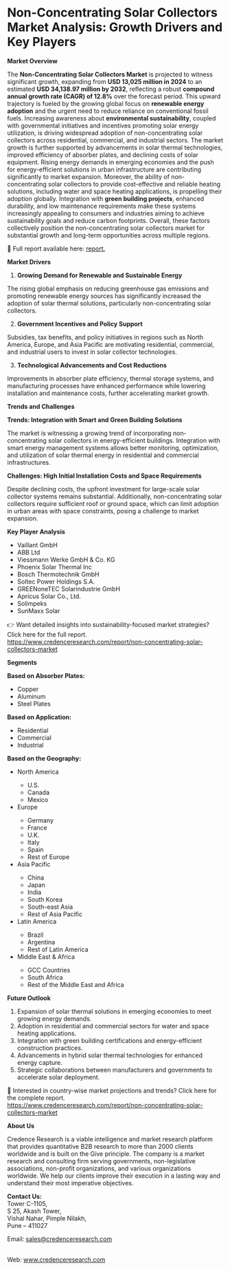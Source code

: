 # Non-Concentrating Solar Collectors Market Analysis: Growth Drivers and Key Players


<p><strong>Market Overview</strong></p>
<p>The <strong>Non-Concentrating Solar Collectors Market</strong> is projected to witness significant growth, expanding from <strong>USD 13,025 million in 2024</strong> to an estimated <strong>USD 34,138.97 million by 2032</strong>, reflecting a robust <strong>compound annual growth rate (CAGR) of 12.8%</strong> over the forecast period. This upward trajectory is fueled by the growing global focus on <strong>renewable energy adoption</strong> and the urgent need to reduce reliance on conventional fossil fuels. Increasing awareness about <strong>environmental sustainability</strong>, coupled with governmental initiatives and incentives promoting solar energy utilization, is driving widespread adoption of non-concentrating solar collectors across residential, commercial, and industrial sectors. The market growth is further supported by advancements in solar thermal technologies, improved efficiency of absorber plates, and declining costs of solar equipment. Rising energy demands in emerging economies and the push for energy-efficient solutions in urban infrastructure are contributing significantly to market expansion. Moreover, the ability of non-concentrating solar collectors to provide cost-effective and reliable heating solutions, including water and space heating applications, is propelling their adoption globally. Integration with <strong>green building projects</strong>, enhanced durability, and low maintenance requirements make these systems increasingly appealing to consumers and industries aiming to achieve sustainability goals and reduce carbon footprints. Overall, these factors collectively position the non-concentrating solar collectors market for substantial growth and long-term opportunities across multiple regions.</p>
<p>📌 Full report available here: <a href="https://www.credenceresearch.com/report/non-concentrating-solar-collectors-market">report.</a></p>
<p><strong>Market Drivers</strong></p>
<ol>
<li><strong> Growing Demand for Renewable and Sustainable Energy</strong></li>
</ol>
<p>The rising global emphasis on reducing greenhouse gas emissions and promoting renewable energy sources has significantly increased the adoption of solar thermal solutions, particularly non-concentrating solar collectors.</p>
<ol start="2">
<li><strong> Government Incentives and Policy Support</strong></li>
</ol>
<p>Subsidies, tax benefits, and policy initiatives in regions such as North America, Europe, and Asia Pacific are motivating residential, commercial, and industrial users to invest in solar collector technologies.</p>
<ol start="3">
<li><strong> Technological Advancements and Cost Reductions</strong></li>
</ol>
<p>Improvements in absorber plate efficiency, thermal storage systems, and manufacturing processes have enhanced performance while lowering installation and maintenance costs, further accelerating market growth.</p>
<p><strong>Trends and Challenges</strong></p>
<p><strong>Trends: Integration with Smart and Green Building Solutions</strong></p>
<p>The market is witnessing a growing trend of incorporating non-concentrating solar collectors in energy-efficient buildings. Integration with smart energy management systems allows better monitoring, optimization, and utilization of solar thermal energy in residential and commercial infrastructures.</p>
<p><strong>Challenges: High Initial Installation Costs and Space Requirements</strong></p>
<p>Despite declining costs, the upfront investment for large-scale solar collector systems remains substantial. Additionally, non-concentrating solar collectors require sufficient roof or ground space, which can limit adoption in urban areas with space constraints, posing a challenge to market expansion.</p>
<p><strong>Key Player Analysis</strong></p>
<ul>
<li>Vaillant GmbH</li>
<li>ABB Ltd</li>
<li>Viessmann Werke GmbH &amp; Co. KG</li>
<li>Phoenix Solar Thermal Inc</li>
<li>Bosch Thermotechnik GmbH</li>
<li>Soltec Power Holdings S.A.</li>
<li>GREENoneTEC Solarindustrie GmbH</li>
<li>Apricus Solar Co., Ltd.</li>
<li>Solimpeks</li>
<li>SunMaxx Solar</li>
</ul>
<p>👉 Want detailed insights into sustainability-focused market strategies? Click here for the full report. <a href="https://www.credenceresearch.com/report/non-concentrating-solar-collectors-market">https://www.credenceresearch.com/report/non-concentrating-solar-collectors-market</a></p>
<p><strong>Segments</strong></p>
<p><strong>Based on Absorber Plates:</strong></p>
<ul>
<li>Copper</li>
<li>Aluminum</li>
<li>Steel Plates</li>
</ul>
<p><strong>Based on Application:</strong></p>
<ul>
<li>Residential</li>
<li>Commercial</li>
<li>Industrial</li>
</ul>
<p><strong>Based on the Geography:</strong></p>
<ul>
<li>North America</li>
<ul>
<li>U.S.</li>
<li>Canada</li>
<li>Mexico</li>
</ul>
<li>Europe</li>
<ul>
<li>Germany</li>
<li>France</li>
<li>U.K.</li>
<li>Italy</li>
<li>Spain</li>
<li>Rest of Europe</li>
</ul>
<li>Asia Pacific</li>
<ul>
<li>China</li>
<li>Japan</li>
<li>India</li>
<li>South Korea</li>
<li>South-east Asia</li>
<li>Rest of Asia Pacific</li>
</ul>
<li>Latin America</li>
<ul>
<li>Brazil</li>
<li>Argentina</li>
<li>Rest of Latin America</li>
</ul>
<li>Middle East &amp; Africa</li>
<ul>
<li>GCC Countries</li>
<li>South Africa</li>
<li>Rest of the Middle East and Africa</li>
</ul>
</ul>
<p><strong>Future Outlook</strong></p>
<ol>
<li>Expansion of solar thermal solutions in emerging economies to meet growing energy demands.</li>
<li>Adoption in residential and commercial sectors for water and space heating applications.</li>
<li>Integration with green building certifications and energy-efficient construction practices.</li>
<li>Advancements in hybrid solar thermal technologies for enhanced energy capture.</li>
<li>Strategic collaborations between manufacturers and governments to accelerate solar deployment.</li>
</ol>
<p>📌 Interested in country-wise market projections and trends? Click here for the complete report.<br /> <a href="https://www.credenceresearch.com/report/non-concentrating-solar-collectors-market">https://www.credenceresearch.com/report/non-concentrating-solar-collectors-market</a></p>
<p><strong>About Us</strong></p>
<p>Credence Research is a viable intelligence and market research platform that provides quantitative B2B research to more than 2000 clients worldwide and is built on the Give principle. The company is a market research and consulting firm serving governments, non-legislative associations, non-profit organizations, and various organizations worldwide. We help our clients improve their execution in a lasting way and understand their most imperative objectives.</p>
<p><strong>Contact Us:</strong><br /> Tower C-1105,<br /> S 25, Akash Tower,<br /> Vishal Nahar, Pimple Nilakh,<br /> Pune &ndash; 411027</p>
<p>Email: <a href="mailto:sales@credenceresearch.com">sales@credenceresearch.com</a></p>
<p><br /> Web: <a href="http://www.credenceresearch.com">www.credenceresearch.com</a></p>
